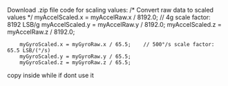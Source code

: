 Download .zip file
code for scaling values:
        /* Convert raw data to scaled values */
        myAccelScaled.x = myAccelRaw.x / 8192.0; // 4g scale factor: 8192 LSB/g
        myAccelScaled.y = myAccelRaw.y / 8192.0;
        myAccelScaled.z = myAccelRaw.z / 8192.0;

        myGyroScaled.x = myGyroRaw.x / 65.5;    // 500°/s scale factor: 65.5 LSB/(°/s)
        myGyroScaled.y = myGyroRaw.y / 65.5;
        myGyroScaled.z = myGyroRaw.z / 65.5;
copy inside while if dont use it
